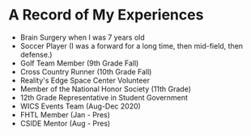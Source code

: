 # A Record of My Experiences
 - Brain Surgery when I was 7 years old
 - Soccer Player (I was a forward for a long time, then mid-field, then defense.)
 - Golf Team Member (9th Grade Fall)
 - Cross Country Runner (10th Grade Fall)
 - Reality's Edge Space Center Volunteer
 - Member of the National Honor Society (11th Grade)
 - 12th Grade Representative in Student Government
 - WICS Events Team (Aug-Dec 2020)
 - FHTL Member (Jan - Pres)
 - CSIDE Mentor (Aug - Pres)


